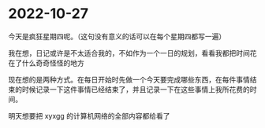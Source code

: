 # 2022-10-27

今天是疯狂星期四呢。（这句没有意义的话可以在每个星期四都写一遍）

我在想，日记或许是不太适合我的，不如作为一个一日的规划，看看我都把时间花在了什么奇奇怪怪的地方

现在想的是两种方式。在每日开始时先做一个今天要完成哪些东西，在每件事情结束的时候记录一下这件事情已经结束了，并且记录一下在这些事情上我所花费的时间。

明天想要把 xyxgg 的计算机网络的全部内容都给看了
